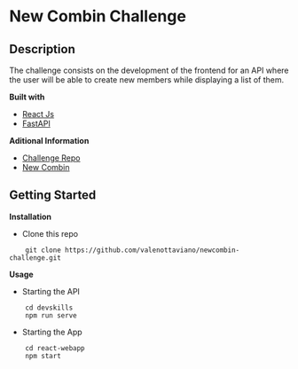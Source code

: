 
# New Combin Challenge


## Description
The challenge consists on the development of the frontend for an API where the user will be able to create new members while displaying a list of them.

**Built with**
 - [React Js](https://reactjs.org/)
 - [FastAPI](https://fastapi.tiangolo.com/)

**Aditional Information**
 - [Challenge Repo](https://github.com/newcombin/devskills) 
 - [New Combin](https://newcombin.com/es/)

## Getting Started
**Installation**
- Clone this repo
```
    git clone https://github.com/valenottaviano/newcombin-challenge.git
```

**Usage**
- Starting the API
```
    cd devskills
    npm run serve
```
- Starting the App
```
    cd react-webapp
    npm start
```
